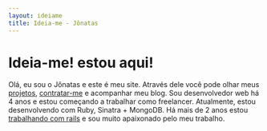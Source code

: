 ```yaml
---
layout: ideiame 
title: Ideia-me - Jônatas
---
```


# Ideia-me! estou aqui! 

Olá, eu sou o Jônatas e este é meu site. Através dele você pode olhar meus [projetos](/portfolio.html), [contratar-me](/contratar.html) e acompanhar meu blog. Sou desenvolvedor web há 4 anos e estou começando a trabalhar como freelancer. Atualmente, estou desenvolvendo com Ruby, Sinatra + MongoDB. Há mais de 2 anos estou [trabalhando com rails][wwr] e sou muito apaixonado pelo meu trabalho. 


[wwr]:http://www.workingwithrails.com/person/9816-j-natas-davi-paganini
